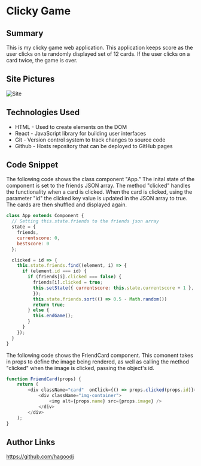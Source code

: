 # Clicky Game

## Summary
This is my clicky game web application. This application keeps score as the user clicks on te randomly displayed set of 12 cards. If the user clicks on a card twice, the game is over.  

## Site Pictures
![Site](./assets/imagesclicky-game.JPG)

## Technologies Used 
- HTML - Used to create elements on the DOM
- React - JavaScript library for building user interfaces
- Git - Version control system to track changes to source code
- Github - Hosts repository that can be deployed to GitHub pages

## Code Snippet
The following code shows the class component "App." The inital state of the component is set to the friends JSON array. The method "clicked" handles the functionality when a card is clicked. When the card is clicked, using the parameter "id" the clicked key value is updated in the JSON array to true. The cards are then shuffled and displayed again.
```js
class App extends Component {
  // Setting this.state.friends to the friends json array
  state = {
    friends,
    currentscore: 0,
    bestscore: 0
  };

  clicked = id => {
    this.state.friends.find((element, i) => {
      if (element.id === id) {
        if (friends[i].clicked === false) {
          friends[i].clicked = true;
          this.setState({ currentscore: this.state.currentscore + 1 }, function () {
          });
          this.state.friends.sort(() => 0.5 - Math.random())
          return true;
        } else {
          this.endGame();
        }
      }
    });
  }
}
```

The following code shows the FriendCard component. This comonent takes in props to define the image being rendered, as well as calling the method "clicked" when the image is clicked, passing the object's id. 
```js
function FriendCard(props) {
    return (
        <div className="card"  onClick={() => props.clicked(props.id)}>
            <div className="img-container">
                <img alt={props.name} src={props.image} />
            </div>
        </div>
    );
}
```

## Author Links
https://github.com/hagoodj